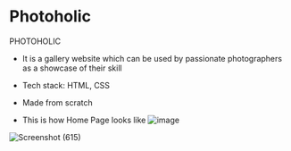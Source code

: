 # Photoholic
PHOTOHOLIC 
- It is a gallery website which can be used by passionate photographers as a showcase of their skill
- Tech stack: HTML, CSS
- Made from scratch

- This is how Home Page looks like
![image](https://user-images.githubusercontent.com/75678291/194145050-2e35db44-8c4c-4224-9763-acb0b7d56208.png)



![Screenshot (615)](https://user-images.githubusercontent.com/77433607/194157714-18ee2d09-d3a9-47d0-a841-76e7acccfef3.png)
